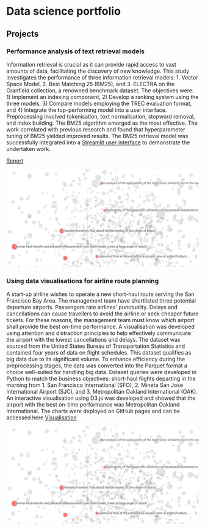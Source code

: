 # Data science portfolio

## Projects

### Performance analysis of text retrieval models  

Information retrieval is crucial as it can provide rapid access to vast amounts of data, facilitating the discovery of new knowledge. This study investigates the performance of three information retrieval models: 1. Vector Space Model, 2. Best Matching 25 (BM25), and 3. ELECTRA on the Cranfield collection, a renowned benchmark dataset. The objectives were: 1) Implement an indexing component, 2) Develop a ranking system using the three models, 3) Compare models employing the TREC evaluation format, and 4) Integrate the top-performing model into a user interface. Preprocessing involved tokenisation, text normalisation, stopword removal, and index building. The BM25 algorithm emerged as the most effective. The work correlated with previous research and found that hyperparameter tuning of BM25 yielded improved results. The BM25 retrieval model was successfully integrated into a [Streamlit user interface](https://alpaca-search-cranfield-collection.streamlit.app/) to demonstrate the undertaken work.

[Report](https://github.com/RobJoscelyne/robjoscelyne.github.io/blob/a00001bc3f9d72f8b6aa94ab3eec2f39647522e7/assets/Information%20retrieval.pdf)

<img src="/assets/embedding_projector.jpg" width="1000">


### Using data visualisations for airline route planning 

A start-up airline wishes to operate a new short-haul route serving the San Francisco Bay Area. The management team have shortlisted three potential departure airports. Passengers rate airlines' punctuality. Delays and cancellations can cause travellers to avoid the airline or seek cheaper future tickets. For these reasons, the management team must know which airport shall provide the best on-time performance. A visualisation was developed using attention and distraction principles to help effectively communicate the airport with the lowest cancellations and delays. The dataset was sourced from the United States Bureau of Transportation Statistics and contained four years of data on flight schedules. This dataset qualifies as big data due to its significant volume. To enhance efficiency during the preprocessing stages, the data was converted into the Parquet format a choice well-suited for handling big data. Dataset queries were developed in Python to match the business objectives: short-haul flights departing in the morning from 1. San Francisco International (SFO), 2. Mineta San Jose International Airport (SJC), and 3. Metropolitan Oakland International (OAK). An interactive visualisation using D3.js was developed and showed that the airport with the best on-time performance was Metropolitan Oakland International. The charts were deployed on GitHub pages and can be accessed here [Visualisation](https://robjoscelyne.github.io/data_visualisations/)

<img src="/assets/embedding_projector.jpg" width="1000">

